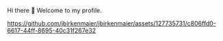 Hi there 👋
Welcome to my profile. 

https://github.com/jbirkenmaier/jbirkenmaier/assets/127735731/c806ffd0-6617-44ff-8695-40c31f267e32


<!--
- 🔭 I’m currently working on ...
- 🌱 I’m currently learning ...
- 👯 I’m looking to collaborate on ...
- 🤔 I’m looking for help with ...
- 💬 Ask me about ...
- 📫 How to reach me: ...
- 😄 Pronouns: ...
- ⚡ Fun fact: ...
-->

